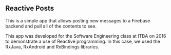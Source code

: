 ## Reactive Posts

This is a simple app that allows posting new messages to a Firebase backend and pull all of the contents to see.

This app was developed for the Software Engineering class at ITBA on 2016 to demonstrate a use of Reactive programming. In this case, we used the RxJava, RxAndroid and RxBindings libraries.
